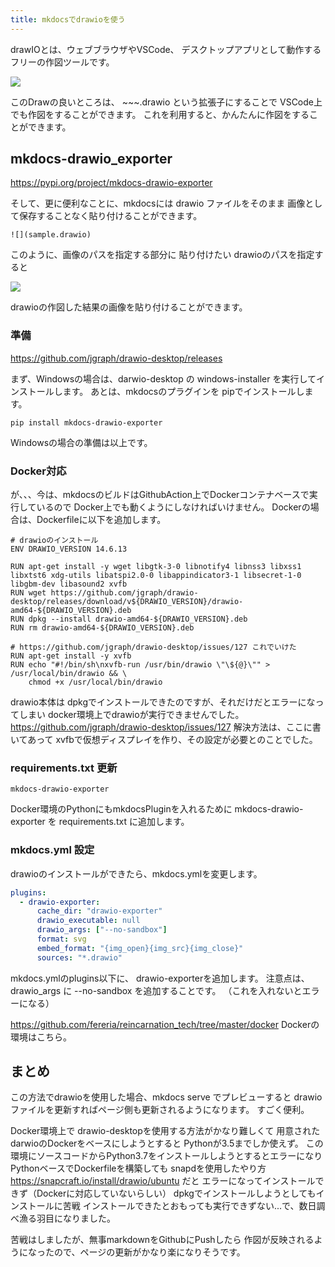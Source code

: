 ```yaml
---
title: mkdocsでdrawioを使う
---
```


drawIOとは、ウェブブラウザやVSCode、
デスクトップアプリとして動作するフリーの作図ツールです。

![](https://gyazo.com/cadf06cff6d716b9f0cdf36b14b7eb23.png)

このDrawの良いところは、 ~~~.drawio という拡張子にすることで
VSCode上でも作図をすることができます。
これを利用すると、かんたんに作図をすることができます。

## mkdocs-drawio_exporter

https://pypi.org/project/mkdocs-drawio-exporter

そして、更に便利なことに、mkdocsには drawio ファイルをそのまま
画像として保存することなく貼り付けることができます。

```
![](sample.drawio)
```

このように、画像のパスを指定する部分に
貼り付けたい drawioのパスを指定すると

![](sample.drawio)

drawioの作図した結果の画像を貼り付けることができます。

### 準備

https://github.com/jgraph/drawio-desktop/releases

まず、Windowsの場合は、darwio-desktop の windows-installer を実行してインストールします。
あとは、mkdocsのプラグインを pipでインストールします。
```
pip install mkdocs-drawio-exporter
```
Windowsの場合の準備は以上です。

### Docker対応
が、、、今は、mkdocsのビルドはGithubAction上でDockerコンテナベースで実行しているので
Docker上でも動くようにしなければいけません。
Dockerの場合は、Dockerfileに以下を追加します。

```
# drawioのインストール
ENV DRAWIO_VERSION 14.6.13

RUN apt-get install -y wget libgtk-3-0 libnotify4 libnss3 libxss1 libxtst6 xdg-utils libatspi2.0-0 libappindicator3-1 libsecret-1-0 libgbm-dev libasound2 xvfb
RUN wget https://github.com/jgraph/drawio-desktop/releases/download/v${DRAWIO_VERSION}/drawio-amd64-${DRAWIO_VERSION}.deb
RUN dpkg --install drawio-amd64-${DRAWIO_VERSION}.deb
RUN rm drawio-amd64-${DRAWIO_VERSION}.deb

# https://github.com/jgraph/drawio-desktop/issues/127 これでいけた
RUN apt-get install -y xvfb
RUN echo "#!/bin/sh\nxvfb-run /usr/bin/drawio \"\${@}\"" > /usr/local/bin/drawio && \
    chmod +x /usr/local/bin/drawio
```

drawio本体は dpkgでインストールできたのですが、それだけだとエラーになってしまい
docker環境上でdrawioが実行できませんでした。
https://github.com/jgraph/drawio-desktop/issues/127
解決方法は、ここに書いてあって
xvfbで仮想ディスプレイを作り、その設定が必要とのことでした。

### requirements.txt 更新

```
mkdocs-drawio-exporter
```

Docker環境のPythonにもmkdocsPluginを入れるために
mkdocs-drawio-exporter を requirements.txt に追加します。


### mkdocs.yml 設定

drawioのインストールができたら、mkdocs.ymlを変更します。

```mkdocs.yml
plugins:
  - drawio-exporter:
      cache_dir: "drawio-exporter"
      drawio_executable: null
      drawio_args: ["--no-sandbox"]
      format: svg
      embed_format: "{img_open}{img_src}{img_close}"
      sources: "*.drawio"
```
mkdocs.ymlのplugins以下に、 drawio-exporterを追加します。
注意点は、 drawio_args に --no-sandbox を追加することです。
（これを入れないとエラーになる）

https://github.com/fereria/reincarnation_tech/tree/master/docker
Dockerの環境はこちら。



## まとめ

この方法でdrawioを使用した場合、mkdocs serve でプレビューすると
drawioファイルを更新すればページ側も更新されるようになります。
すごく便利。

Docker環境上で drawio-desktopを使用する方法がかなり難しくて
用意されたdarwioのDockerをベースにしようとすると
Pythonが3.5までしか使えず。
この環境にソースコードからPython3.7をインストールしようとするとエラーになり
PythonベースでDockerfileを構築しても
snapdを使用したやり方 https://snapcraft.io/install/drawio/ubuntu だと
エラーになってインストールできず（Dockerに対応していないらしい）
dpkgでインストールしようとしてもインストールに苦戦
インストールできたとおもっても実行できずない...で、数日調べ漁る羽目になりました。

苦戦はしましたが、無事markdownをGithubにPushしたら
作図が反映されるようになったので、ページの更新がかなり楽になりそうです。